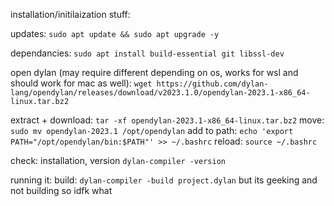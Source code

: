 installation/initilaization stuff:

updates: ``sudo apt update && sudo apt upgrade -y``

dependancies: ``sudo apt install build-essential git libssl-dev``

open dylan (may require different depending on os, works for wsl and should work for mac as well): ``wget https://github.com/dylan-lang/opendylan/releases/download/v2023.1.0/opendylan-2023.1-x86_64-linux.tar.bz2``

extract + download: ``tar -xf opendylan-2023.1-x86_64-linux.tar.bz2``
move: `` sudo mv opendylan-2023.1 /opt/opendylan``
add to path: ``echo 'export PATH="/opt/opendylan/bin:$PATH"' >> ~/.bashrc``
reload: ``source ~/.bashrc``

check: installation, version ``dylan-compiler -version``

running it:
build: ``dylan-compiler -build project.dylan`` but its geeking and not building so idfk what

